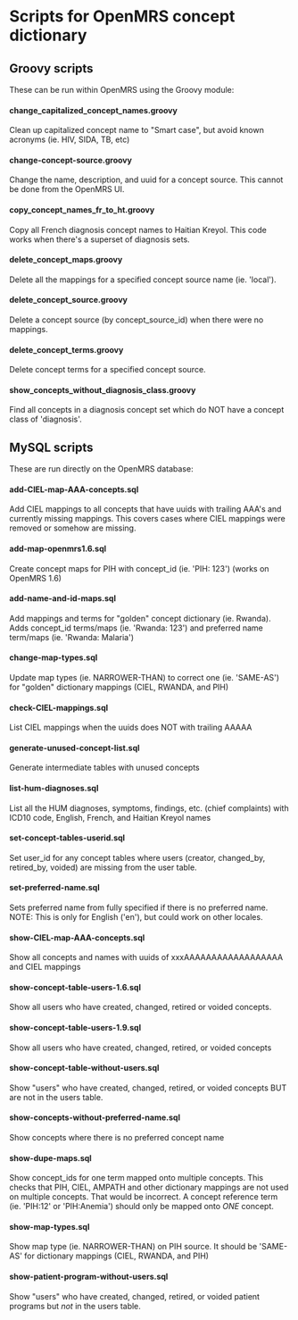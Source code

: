 # Scripts for OpenMRS concept dictionary

## Groovy scripts

These can be run within OpenMRS using the Groovy module:

#### change_capitalized_concept_names.groovy

Clean up capitalized concept name to "Smart case", but avoid known acronyms (ie.  HIV, SIDA, TB, etc)

#### change-concept-source.groovy

Change the name, description, and uuid for a concept source.  This cannot be done from the OpenMRS UI.

#### copy_concept_names_fr_to_ht.groovy

Copy all French diagnosis concept names to Haitian Kreyol.  This code works when there's a superset of diagnosis sets.

#### delete_concept_maps.groovy

Delete all the mappings for a specified concept source name (ie. 'local').

#### delete_concept_source.groovy

Delete a concept source (by concept_source_id) when there were no mappings.

#### delete_concept_terms.groovy

Delete concept terms for a specified concept source.

#### show_concepts_without_diagnosis_class.groovy

Find all concepts in a diagnosis concept set which do NOT have a concept class of 'diagnosis'.



## MySQL scripts

These are run directly on the OpenMRS database:

#### add-CIEL-map-AAA-concepts.sql

Add CIEL mappings to all concepts that have uuids with trailing AAA's and currently missing mappings.  This covers cases where CIEL mappings were removed or somehow are missing.

#### add-map-openmrs1.6.sql

Create concept maps for PIH with concept_id (ie.  'PIH: 123') (works on OpenMRS 1.6)

#### add-name-and-id-maps.sql

Add mappings and terms for "golden" concept dictionary (ie. Rwanda).  Adds concept_id terms/maps (ie. 'Rwanda: 123') and preferred name term/maps (ie. 'Rwanda:  Malaria')

#### change-map-types.sql

Update map types (ie.  NARROWER-THAN) to correct one (ie.  'SAME-AS') for "golden" dictionary mappings (CIEL, RWANDA, and PIH)

#### check-CIEL-mappings.sql

List CIEL mappings when the uuids does NOT with trailing AAAAA

#### generate-unused-concept-list.sql

Generate intermediate tables with unused concepts

#### list-hum-diagnoses.sql

List all the HUM diagnoses, symptoms, findings, etc. (chief complaints) with ICD10 code, English, French, and Haitian Kreyol names

#### set-concept-tables-userid.sql

Set user_id for any concept tables where users (creator, changed_by, retired_by, voided) are missing from the user table.

#### set-preferred-name.sql

Sets preferred name from fully specified if there is no preferred name.  NOTE:  This is only for English ('en'), but could work on other locales.

#### show-CIEL-map-AAA-concepts.sql

Show all concepts and names with uuids of xxxAAAAAAAAAAAAAAAAAA and CIEL mappings  

#### show-concept-table-users-1.6.sql

Show all users who have created, changed, retired or voided concepts.

#### show-concept-table-users-1.9.sql

Show all users who have created, changed, retired, or voided concepts

#### show-concept-table-without-users.sql

Show "users" who have created, changed, retired, or voided concepts BUT are not in the users table.

#### show-concepts-without-preferred-name.sql

Show concepts where there is no preferred concept name

#### show-dupe-maps.sql

Show concept_ids for one term mapped onto multiple concepts.  This checks that PIH, CIEL, AMPATH and other dictionary mappings are not used on multiple concepts.  That would be incorrect.  A concept reference term (ie. 'PIH:12' or 'PIH:Anemia') should only be mapped onto *ONE* concept.

#### show-map-types.sql

Show map type (ie.  NARROWER-THAN) on PIH source.  It should be 'SAME-AS' for dictionary mappings (CIEL, RWANDA, and PIH)

#### show-patient-program-without-users.sql

Show "users" who have created, changed, retired, or voided patient programs but *not* in the users table.

